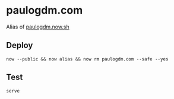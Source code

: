 # paulogdm.com

Alias of [paulogdm.now.sh](https://paulogdm.now.sh)

## Deploy

```
now --public && now alias && now rm paulogdm.com --safe --yes
```

## Test

```
serve
```
